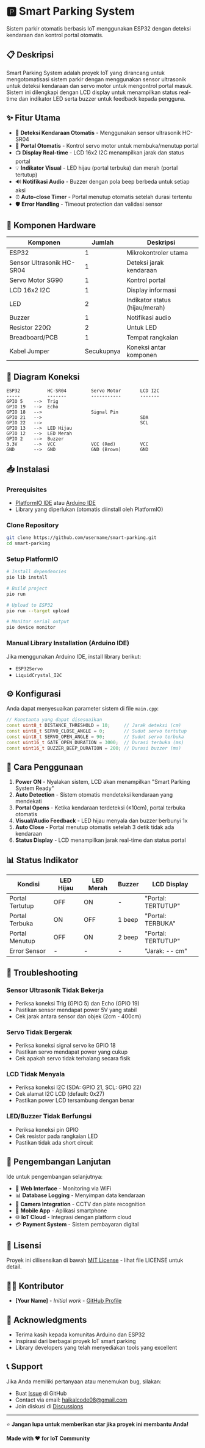 # 🅿️ Smart Parking System

Sistem parkir otomatis berbasis IoT menggunakan ESP32 dengan deteksi kendaraan dan kontrol portal otomatis.

## 📋 Deskripsi

Smart Parking System adalah proyek IoT yang dirancang untuk mengotomatisasi sistem parkir dengan menggunakan sensor ultrasonik untuk deteksi kendaraan dan servo motor untuk mengontrol portal masuk. Sistem ini dilengkapi dengan LCD display untuk menampilkan status real-time dan indikator LED serta buzzer untuk feedback kepada pengguna.

## ✨ Fitur Utama

- 🚗 **Deteksi Kendaraan Otomatis** - Menggunakan sensor ultrasonik HC-SR04
- 🚪 **Portal Otomatis** - Kontrol servo motor untuk membuka/menutup portal
- 📺 **Display Real-time** - LCD 16x2 I2C menampilkan jarak dan status portal
- 💡 **Indikator Visual** - LED hijau (portal terbuka) dan merah (portal tertutup)
- 🔊 **Notifikasi Audio** - Buzzer dengan pola beep berbeda untuk setiap aksi
- ⏰ **Auto-close Timer** - Portal menutup otomatis setelah durasi tertentu
- 🛡️ **Error Handling** - Timeout protection dan validasi sensor

## 🔧 Komponen Hardware

| Komponen | Jumlah | Deskripsi |
|----------|--------|-----------|
| ESP32 | 1 | Mikrokontroler utama |
| Sensor Ultrasonik HC-SR04 | 1 | Deteksi jarak kendaraan |
| Servo Motor SG90 | 1 | Kontrol portal |
| LCD 16x2 I2C | 1 | Display informasi |
| LED | 2 | Indikator status (hijau/merah) |
| Buzzer | 1 | Notifikasi audio |
| Resistor 220Ω | 2 | Untuk LED |
| Breadboard/PCB | 1 | Tempat rangkaian |
| Kabel Jumper | Secukupnya | Koneksi antar komponen |

## 📐 Diagram Koneksi

```
ESP32          HC-SR04         Servo Motor       LCD I2C
-----          -------         -----------       -------
GPIO 5    -->  Trig            
GPIO 19   -->  Echo            
GPIO 18   -->                  Signal Pin
GPIO 21   -->                                    SDA
GPIO 22   -->                                    SCL
GPIO 13   -->  LED Hijau
GPIO 12   -->  LED Merah
GPIO 2    -->  Buzzer
3.3V      -->  VCC             VCC (Red)         VCC
GND       -->  GND             GND (Brown)       GND
```

## 📥 Instalasi

### Prerequisites
- [PlatformIO IDE](https://platformio.org/) atau [Arduino IDE](https://www.arduino.cc/en/software)
- Library yang diperlukan (otomatis diinstall oleh PlatformIO)

### Clone Repository
```bash
git clone https://github.com/username/smart-parking.git
cd smart-parking
```

### Setup PlatformIO
```bash
# Install dependencies
pio lib install

# Build project
pio run

# Upload to ESP32
pio run --target upload

# Monitor serial output
pio device monitor
```

### Manual Library Installation (Arduino IDE)
Jika menggunakan Arduino IDE, install library berikut:
- `ESP32Servo`
- `LiquidCrystal_I2C`

## ⚙️ Konfigurasi

Anda dapat menyesuaikan parameter sistem di file `main.cpp`:

```cpp
// Konstanta yang dapat disesuaikan
const uint8_t DISTANCE_THRESHOLD = 10;     // Jarak deteksi (cm)
const uint8_t SERVO_CLOSE_ANGLE = 0;       // Sudut servo tertutup
const uint8_t SERVO_OPEN_ANGLE = 90;       // Sudut servo terbuka
const uint16_t GATE_OPEN_DURATION = 3000;  // Durasi terbuka (ms)
const uint16_t BUZZER_BEEP_DURATION = 200; // Durasi buzzer (ms)
```

## 🚀 Cara Penggunaan

1. **Power ON** - Nyalakan sistem, LCD akan menampilkan "Smart Parking System Ready"
2. **Auto Detection** - Sistem otomatis mendeteksi kendaraan yang mendekati
3. **Portal Opens** - Ketika kendaraan terdeteksi (≤10cm), portal terbuka otomatis
4. **Visual/Audio Feedback** - LED hijau menyala dan buzzer berbunyi 1x
5. **Auto Close** - Portal menutup otomatis setelah 3 detik tidak ada kendaraan
6. **Status Display** - LCD menampilkan jarak real-time dan status portal

## 📊 Status Indikator

| Kondisi | LED Hijau | LED Merah | Buzzer | LCD Display |
|---------|-----------|-----------|--------|-------------|
| Portal Tertutup | OFF | ON | - | "Portal: TERTUTUP" |
| Portal Terbuka | ON | OFF | 1 beep | "Portal: TERBUKA" |
| Portal Menutup | OFF | ON | 2 beep | "Portal: TERTUTUP" |
| Error Sensor | - | - | - | "Jarak: -- cm" |

## 🐛 Troubleshooting

### Sensor Ultrasonik Tidak Bekerja
- Periksa koneksi Trig (GPIO 5) dan Echo (GPIO 19)
- Pastikan sensor mendapat power 5V yang stabil
- Cek jarak antara sensor dan objek (2cm - 400cm)

### Servo Tidak Bergerak
- Periksa koneksi signal servo ke GPIO 18
- Pastikan servo mendapat power yang cukup
- Cek apakah servo tidak terhalang secara fisik

### LCD Tidak Menyala
- Periksa koneksi I2C (SDA: GPIO 21, SCL: GPIO 22)
- Cek alamat I2C LCD (default: 0x27)
- Pastikan power LCD tersambung dengan benar

### LED/Buzzer Tidak Berfungsi
- Periksa koneksi pin GPIO
- Cek resistor pada rangkaian LED
- Pastikan tidak ada short circuit

## 🔧 Pengembangan Lanjutan

Ide untuk pengembangan selanjutnya:
- 📱 **Web Interface** - Monitoring via WiFi
- 📊 **Database Logging** - Menyimpan data kendaraan
- 🎥 **Camera Integration** - CCTV dan plate recognition
- 📱 **Mobile App** - Aplikasi smartphone
- 🌐 **IoT Cloud** - Integrasi dengan platform cloud
- 💳 **Payment System** - Sistem pembayaran digital

## 📄 Lisensi

Proyek ini dilisensikan di bawah [MIT License](LICENSE) - lihat file LICENSE untuk detail.

## 👨‍💻 Kontributor

- **[Your Name]** - *Initial work* - [GitHub Profile](https://github.com/yourusername)

## 🙏 Acknowledgments

- Terima kasih kepada komunitas Arduino dan ESP32
- Inspirasi dari berbagai proyek IoT smart parking
- Library developers yang telah menyediakan tools yang excellent

## 📞 Support

Jika Anda memiliki pertanyaan atau menemukan bug, silakan:
- Buat [Issue](https://github.com/ghiffa08/smart-parking/issues) di GitHub
- Contact via email: haikalcode08@gmail.com
- Join diskusi di [Discussions](https://github.com/ghiffa08/smart-parking/discussions)

---

⭐ **Jangan lupa untuk memberikan star jika proyek ini membantu Anda!**

**Made with ❤️ for IoT Community**

